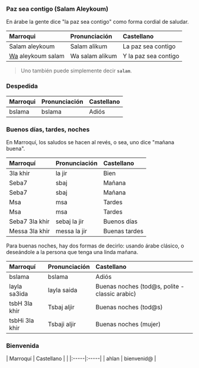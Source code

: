 
### Paz sea contigo (Salam Aleykoum)
En árabe la gente dice "la paz sea contigo" como forma cordial de saludar.

| Marroqui     | Pronunciación | Castellano | 
|:-----|:-----|:-----|
| Salam aleykoum | Salam alikum | La paz sea contigo    |
| [Wa](Nexos%20Comunicativos) aleykoum salam | Wa salam alikum |  Y la paz sea contigo    |

> Uno también puede simplemente decir **`salam`**.


### Despedida

| Marroqui     | Pronunciación | Castellano | 
|:-----|:-----|:-----|
| bslama | bslama | Adiós    |


### Buenos días, tardes, noches
En Marroquí, los saludos se hacen al revés, o sea, uno dice "mañana buena".

| Marroquí     | Pronunciación | Castellano | 
|:-----|:-----|:-----|
| 3la khir | la jir | Bien    |
| Seba7 | sbaj |  Mañana    |
| Seba7 | sbaj |  Mañana    |
| Msa | msa |  Tardes    |
| Msa | msa |  Tardes    |
| Seba7 3la khir | sebaj la jir |  Buenos días    |
| Messa 3la khir | messa la jir |  Buenas tardes    |

Para buenas noches, hay dos formas de decirlo: usando árabe clásico, o deseándole a la persona que tenga una linda mañana.

| Marroquí     | Pronunciación | Castellano | 
|:-----|:-----|:-----|
| bslama | bslama | Adiós    |
| layla sa3ida | layla saida | Buenas noches (tod@s, polite - classic arabic)    |
| tsbH 3la khir | Tsbaj aljir | Buenas noches (tod@s) |
| tsbHi 3la khir | Tsbaji aljir | Buenas noches (mujer) |




### Bienvenida

| Marroquí     | Castellano |  | 
|:-----|:-----|
| ahlan | bienvenid@    |